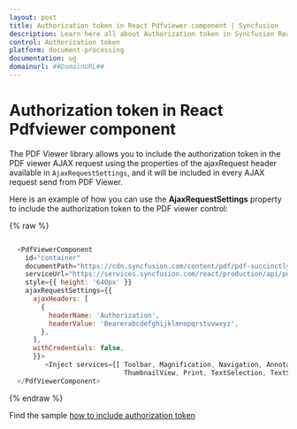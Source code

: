 ```yaml
---
layout: post
title: Authorization token in React Pdfviewer component | Syncfusion
description: Learn here all about Authorization token in Syncfusion React Pdfviewer component of Syncfusion Essential JS 2 and more.
control: Authorization token
platform: document-processing
documentation: ug
domainurl: ##DomainURL##
---
```


# Authorization token in React Pdfviewer component

The PDF Viewer library allows you to include the authorization token in the PDF viewer AJAX request using the properties of the ajaxRequest header available in `AjaxRequestSettings`, and it will be included in every AJAX request send from PDF Viewer.

Here is an example of how you can use the **AjaxRequestSettings** property to include the authorization token to the PDF viewer control:

{% raw %}

```javascript

  <PdfViewerComponent
    id="container"
    documentPath="https://cdn.syncfusion.com/content/pdf/pdf-succinctly.pdf"
    serviceUrl="https://services.syncfusion.com/react/production/api/pdfviewer"
    style={{ height: '640px' }}
    ajaxRequestSettings={{
      ajaxHeaders: [
        {
          headerName: 'Authorization',
          headerValue: 'Bearerabcdefghijklmnopqrstuvwxyz',
        },
      ],
      withCredentials: false,
      }}>
         <Inject services={[ Toolbar, Magnification, Navigation, Annotation, LinkAnnotation, BookmarkView,
                             ThumbnailView, Print, TextSelection, TextSearch, FormDesigner, FormFields ]} />
  </PdfViewerComponent>

```
{% endraw %}

Find the sample [how to include authorization token](https://stackblitz.com/edit/react-njmuk3?file=src%2Findex.js)